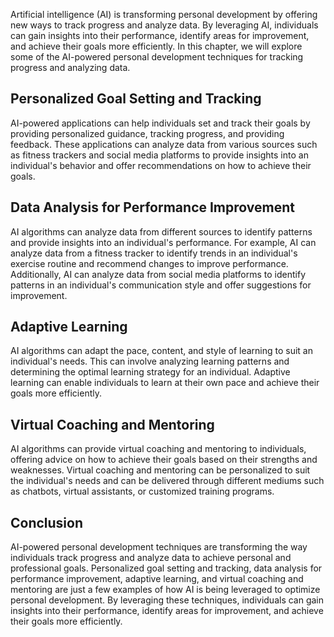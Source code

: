 
Artificial intelligence (AI) is transforming personal development by offering new ways to track progress and analyze data. By leveraging AI, individuals can gain insights into their performance, identify areas for improvement, and achieve their goals more efficiently. In this chapter, we will explore some of the AI-powered personal development techniques for tracking progress and analyzing data.

Personalized Goal Setting and Tracking
--------------------------------------

AI-powered applications can help individuals set and track their goals by providing personalized guidance, tracking progress, and providing feedback. These applications can analyze data from various sources such as fitness trackers and social media platforms to provide insights into an individual's behavior and offer recommendations on how to achieve their goals.

Data Analysis for Performance Improvement
-----------------------------------------

AI algorithms can analyze data from different sources to identify patterns and provide insights into an individual's performance. For example, AI can analyze data from a fitness tracker to identify trends in an individual's exercise routine and recommend changes to improve performance. Additionally, AI can analyze data from social media platforms to identify patterns in an individual's communication style and offer suggestions for improvement.

Adaptive Learning
-----------------

AI algorithms can adapt the pace, content, and style of learning to suit an individual's needs. This can involve analyzing learning patterns and determining the optimal learning strategy for an individual. Adaptive learning can enable individuals to learn at their own pace and achieve their goals more efficiently.

Virtual Coaching and Mentoring
------------------------------

AI algorithms can provide virtual coaching and mentoring to individuals, offering advice on how to achieve their goals based on their strengths and weaknesses. Virtual coaching and mentoring can be personalized to suit the individual's needs and can be delivered through different mediums such as chatbots, virtual assistants, or customized training programs.

Conclusion
----------

AI-powered personal development techniques are transforming the way individuals track progress and analyze data to achieve personal and professional goals. Personalized goal setting and tracking, data analysis for performance improvement, adaptive learning, and virtual coaching and mentoring are just a few examples of how AI is being leveraged to optimize personal development. By leveraging these techniques, individuals can gain insights into their performance, identify areas for improvement, and achieve their goals more efficiently.
